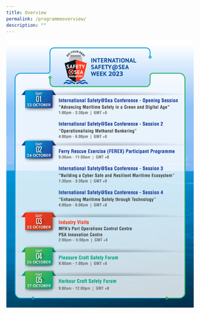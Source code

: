 ```yaml
---
title: Overview
permalink: /programmeoverview/
description: ""
---
```

![2023-Programme](/images/mpa_programme_v03.jpg)